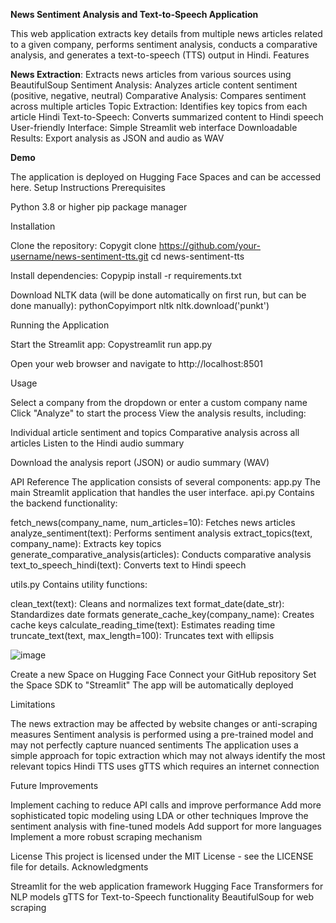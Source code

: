 **News Sentiment Analysis and Text-to-Speech Application** 

This web application extracts key details from multiple news articles related to a given company, performs sentiment analysis, conducts a comparative analysis, and generates a text-to-speech (TTS) output in Hindi.
Features

**News Extraction**: Extracts news articles from various sources using BeautifulSoup
Sentiment Analysis: Analyzes article content sentiment (positive, negative, neutral)
Comparative Analysis: Compares sentiment across multiple articles
Topic Extraction: Identifies key topics from each article
Hindi Text-to-Speech: Converts summarized content to Hindi speech
User-friendly Interface: Simple Streamlit web interface
Downloadable Results: Export analysis as JSON and audio as WAV

**Demo**

The application is deployed on Hugging Face Spaces and can be accessed here.
Setup Instructions
Prerequisites

Python 3.8 or higher
pip package manager

Installation

Clone the repository:
Copygit clone https://github.com/your-username/news-sentiment-tts.git
cd news-sentiment-tts

Install dependencies:
Copypip install -r requirements.txt

Download NLTK data (will be done automatically on first run, but can be done manually):
pythonCopyimport nltk
nltk.download('punkt')


Running the Application

Start the Streamlit app:
Copystreamlit run app.py

Open your web browser and navigate to http://localhost:8501

Usage

Select a company from the dropdown or enter a custom company name
Click "Analyze" to start the process
View the analysis results, including:

Individual article sentiment and topics
Comparative analysis across all articles
Listen to the Hindi audio summary


Download the analysis report (JSON) or audio summary (WAV)

API Reference
The application consists of several components:
app.py
The main Streamlit application that handles the user interface.
api.py
Contains the backend functionality:

fetch_news(company_name, num_articles=10): Fetches news articles
analyze_sentiment(text): Performs sentiment analysis
extract_topics(text, company_name): Extracts key topics
generate_comparative_analysis(articles): Conducts comparative analysis
text_to_speech_hindi(text): Converts text to Hindi speech

utils.py
Contains utility functions:

clean_text(text): Cleans and normalizes text
format_date(date_str): Standardizes date formats
generate_cache_key(company_name): Creates cache keys
calculate_reading_time(text): Estimates reading time
truncate_text(text, max_length=100): Truncates text with ellipsis

![image](https://github.com/user-attachments/assets/952505d4-d416-4049-90e1-4b18631f80b5)


Create a new Space on Hugging Face
Connect your GitHub repository
Set the Space SDK to "Streamlit"
The app will be automatically deployed

Limitations

The news extraction may be affected by website changes or anti-scraping measures
Sentiment analysis is performed using a pre-trained model and may not perfectly capture nuanced sentiments
The application uses a simple approach for topic extraction which may not always identify the most relevant topics
Hindi TTS uses gTTS which requires an internet connection

Future Improvements

Implement caching to reduce API calls and improve performance
Add more sophisticated topic modeling using LDA or other techniques
Improve the sentiment analysis with fine-tuned models
Add support for more languages
Implement a more robust scraping mechanism

License
This project is licensed under the MIT License - see the LICENSE file for details.
Acknowledgments

Streamlit for the web application framework
Hugging Face Transformers for NLP models
gTTS for Text-to-Speech functionality
BeautifulSoup for web scraping
